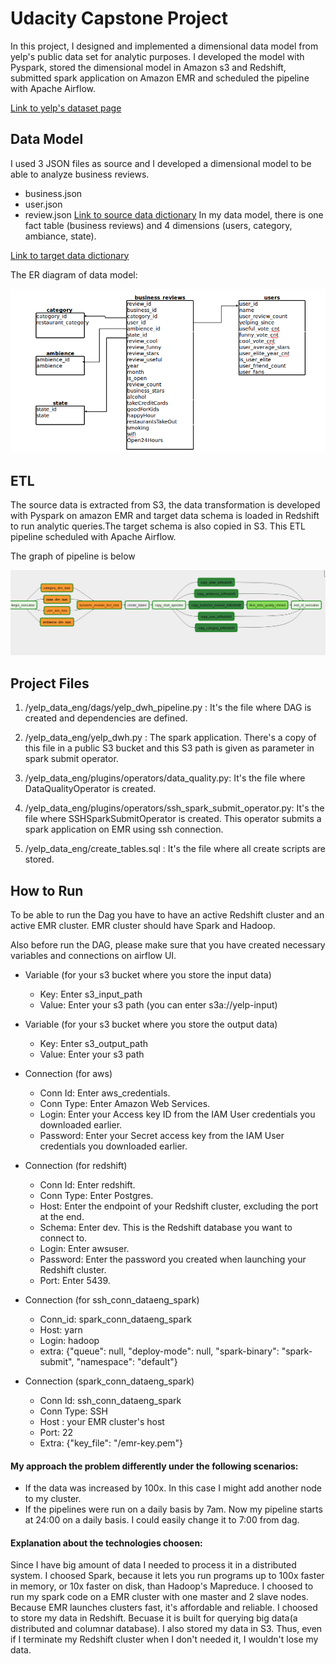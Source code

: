 # Udacity Capstone Project 

In this project, I designed and implemented a dimensional data model from yelp's public data set for analytic purposes. I developed the model with Pyspark, stored the dimensional model in Amazon s3 and Redshift, submitted spark application on Amazon EMR and scheduled the pipeline with Apache Airflow. 

[Link to yelp's dataset page](https://www.yelp.com/dataset)



## Data Model

I used 3 JSON files as source and I developed a dimensional model to be able to analyze business reviews.
 * business.json 
 * user.json
 * review.json
[Link to source data dictionary](https://github.com/gizunkar/data_engineering_projects/blob/master/Project_6_capstone/documents/data_dictionary.md)
In my data model, there is one fact table (business reviews) and 4 dimensions (users, category, ambiance, state). 

[Link to target data dictionary](https://github.com/gizunkar/data_engineering_projects/blob/master/Project_6_capstone/documents/dimensional_model_data_dictionary.md)

The ER diagram of data model:

![Image of ER Diagram graph](https://raw.githubusercontent.com/gizunkar/data_engineering_projects/master/Project_6_capstone/img/er_diagram.png)


## ETL 

The source data is extracted from S3, the data transformation is developed with Pyspark on amazon EMR and target data schema is loaded in Redshift to run analytic queries.The target schema is also copied in S3. This ETL pipeline scheduled with Apache Airflow.

The graph of pipeline is below


![Image of airflow graph](https://raw.githubusercontent.com/gizunkar/data_engineering_projects/master/Project_6_capstone/img/dag.png)



## Project Files  

1. /yelp_data_eng/dags/yelp_dwh_pipeline.py : It's the file where DAG is created and dependencies are defined. 

2. /yelp_data_eng/yelp_dwh.py : The spark application. There's a copy of this file in a public S3 bucket and this S3 path is given as parameter in spark submit operator.

6. /yelp_data_eng/plugins/operators/data_quality.py: It's the file where DataQualityOperator is created. 

7. /yelp_data_eng/plugins/operators/ssh_spark_submit_operator.py: It's the file where SSHSparkSubmitOperator is created. This operator submits a spark application on EMR using ssh connection.

8. /yelp_data_eng/create_tables.sql : It's the file where all create scripts are stored. 


## How to Run 
To be able to run the Dag you have to have an active Redshift cluster and an active EMR cluster. 
EMR cluster should have Spark and Hadoop.

Also before run the DAG, please make sure that you have created necessary variables and connections on airflow UI. 

 * Variable (for your s3 bucket where you store the input data)

 	* Key: Enter s3_input_path 
 	* Value: Enter your s3 path (you can enter s3a://yelp-input)

 * Variable (for your s3 bucket where you store the output data)

 	* Key: Enter s3_output_path 
 	* Value: Enter your s3 path 


 * Connection (for aws)

	 * Conn Id: Enter aws_credentials.
	 * Conn Type: Enter Amazon Web Services.
	 * Login: Enter your Access key ID from the IAM User credentials you downloaded earlier.
	 * Password: Enter your Secret access key from the IAM User credentials you downloaded earlier.

* Connection (for redshift)

	 * Conn Id: Enter redshift.
	 * Conn Type: Enter Postgres.
	 * Host: Enter the endpoint of your Redshift cluster, excluding the port at the end.
	 * Schema: Enter dev. This is the Redshift database you want to connect to.
	 * Login: Enter awsuser.
	 * Password: Enter the password you created when launching your Redshift cluster.
	 * Port: Enter 5439.

* Connection (for ssh_conn_dataeng_spark)
	* Conn_id: spark_conn_dataeng_spark
	* Host: yarn
	* Login: hadoop
	* extra: {"queue": null, "deploy-mode": null, "spark-binary": "spark-submit", "namespace": "default"}

* Connection (spark_conn_dataeng_spark)
	* Conn Id: ssh_conn_dataeng_spark
	* Conn Type: SSH
	* Host : your EMR cluster's host
	* Port: 22
	* Extra: {"key_file": "/emr-key.pem"}



#### My approach the problem differently under the following scenarios:
 * If the data was increased by 100x.
 In this case I might add another node to my cluster.
 * If the pipelines were run on a daily basis by 7am.
 Now my pipeline starts at 24:00 on a daily basis. I could easily change it to 7:00 from dag.


#### Explanation about the technologies choosen:
Since I have big amount of data I needed to process it in a distributed system. 
I choosed Spark, because it lets you run programs up to 100x faster in memory, or 10x faster on disk, than Hadoop's Mapreduce.
I choosed to run  my spark code on a EMR cluster with one master and 2 slave nodes. Because EMR launches clusters fast, it's affordable and reliable. 
I choosed to store my data in Redshift. Becuase it is built for querying big data(a distributed and columnar database). I also stored my data in S3. Thus, even if I terminate my Redshift cluster when I don't needed it, I wouldn't lose my data. 